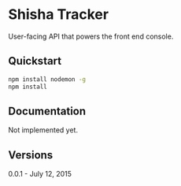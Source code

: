 # Shisha Tracker

User-facing API that powers the front end console.

## Quickstart

```bash
npm install nodemon -g
npm install
```

## Documentation

Not implemented yet.

## Versions

0.0.1 - July 12, 2015